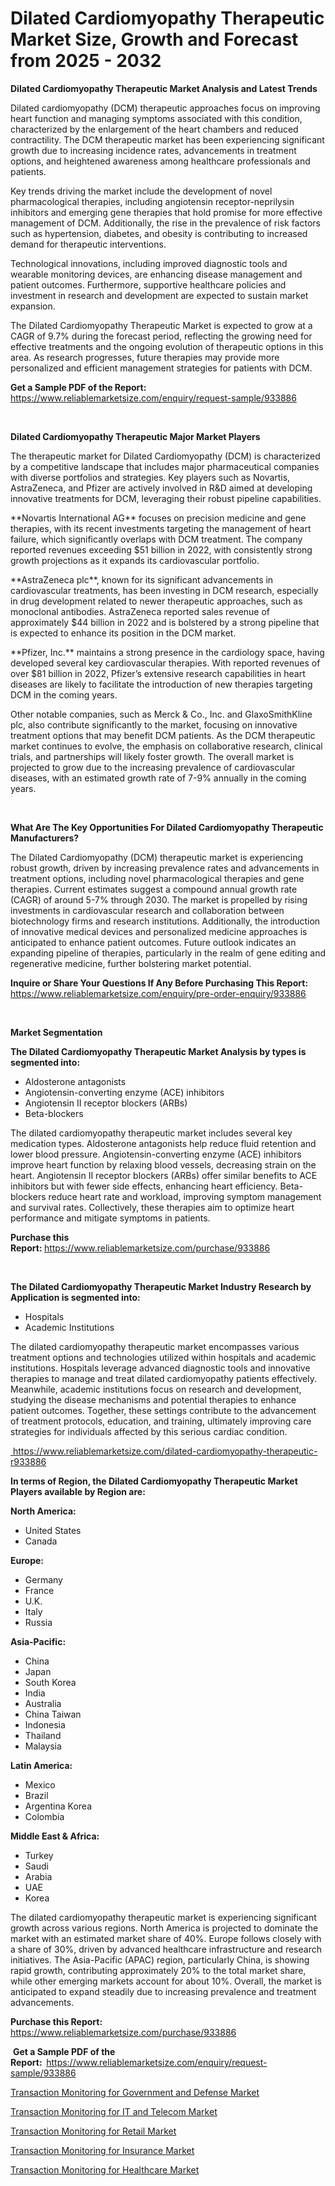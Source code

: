 <p><h1>Dilated Cardiomyopathy Therapeutic Market Size, Growth and Forecast from 2025 - 2032</h1></p><p><strong>Dilated Cardiomyopathy Therapeutic Market Analysis and Latest Trends</strong></p>
<p><p>Dilated cardiomyopathy (DCM) therapeutic approaches focus on improving heart function and managing symptoms associated with this condition, characterized by the enlargement of the heart chambers and reduced contractility. The DCM therapeutic market has been experiencing significant growth due to increasing incidence rates, advancements in treatment options, and heightened awareness among healthcare professionals and patients.</p><p>Key trends driving the market include the development of novel pharmacological therapies, including angiotensin receptor-neprilysin inhibitors and emerging gene therapies that hold promise for more effective management of DCM. Additionally, the rise in the prevalence of risk factors such as hypertension, diabetes, and obesity is contributing to increased demand for therapeutic interventions.</p><p>Technological innovations, including improved diagnostic tools and wearable monitoring devices, are enhancing disease management and patient outcomes. Furthermore, supportive healthcare policies and investment in research and development are expected to sustain market expansion.</p><p>The Dilated Cardiomyopathy Therapeutic Market is expected to grow at a CAGR of 9.7% during the forecast period, reflecting the growing need for effective treatments and the ongoing evolution of therapeutic options in this area. As research progresses, future therapies may provide more personalized and efficient management strategies for patients with DCM.</p></p>
<p><strong>Get a Sample PDF of the Report:&nbsp;</strong> <a href="https://www.reliablemarketsize.com/enquiry/request-sample/933886?utm_campaign=1143&utm_medium=2&utm_source=Github&utm_content=ia&utm_term=07032025&utm_id=dilated-cardiomyopathy-therapeutic">https://www.reliablemarketsize.com/enquiry/request-sample/933886</a></p>
<p>&nbsp;</p>
<p><strong>Dilated Cardiomyopathy Therapeutic Major Market Players</strong></p>
<p><p>The therapeutic market for Dilated Cardiomyopathy (DCM) is characterized by a competitive landscape that includes major pharmaceutical companies with diverse portfolios and strategies. Key players such as Novartis, AstraZeneca, and Pfizer are actively involved in R&D aimed at developing innovative treatments for DCM, leveraging their robust pipeline capabilities.</p><p>**Novartis International AG** focuses on precision medicine and gene therapies, with its recent investments targeting the management of heart failure, which significantly overlaps with DCM treatment. The company reported revenues exceeding $51 billion in 2022, with consistently strong growth projections as it expands its cardiovascular portfolio.</p><p>**AstraZeneca plc**, known for its significant advancements in cardiovascular treatments, has been investing in DCM research, especially in drug development related to newer therapeutic approaches, such as monoclonal antibodies. AstraZeneca reported sales revenue of approximately $44 billion in 2022 and is bolstered by a strong pipeline that is expected to enhance its position in the DCM market.</p><p>**Pfizer, Inc.** maintains a strong presence in the cardiology space, having developed several key cardiovascular therapies. With reported revenues of over $81 billion in 2022, Pfizer’s extensive research capabilities in heart diseases are likely to facilitate the introduction of new therapies targeting DCM in the coming years.</p><p>Other notable companies, such as Merck & Co., Inc. and GlaxoSmithKline plc, also contribute significantly to the market, focusing on innovative treatment options that may benefit DCM patients. As the DCM therapeutic market continues to evolve, the emphasis on collaborative research, clinical trials, and partnerships will likely foster growth. The overall market is projected to grow due to the increasing prevalence of cardiovascular diseases, with an estimated growth rate of 7-9% annually in the coming years.</p></p>
<p>&nbsp;</p>
<p><strong>What Are The Key Opportunities For Dilated Cardiomyopathy Therapeutic Manufacturers?</strong></p>
<p><p>The Dilated Cardiomyopathy (DCM) therapeutic market is experiencing robust growth, driven by increasing prevalence rates and advancements in treatment options, including novel pharmacological therapies and gene therapies. Current estimates suggest a compound annual growth rate (CAGR) of around 5-7% through 2030. The market is propelled by rising investments in cardiovascular research and collaboration between biotechnology firms and research institutions. Additionally, the introduction of innovative medical devices and personalized medicine approaches is anticipated to enhance patient outcomes. Future outlook indicates an expanding pipeline of therapies, particularly in the realm of gene editing and regenerative medicine, further bolstering market potential.</p></p>
<p><strong>Inquire or Share Your Questions If Any Before Purchasing This Report:</strong> <a href="https://www.reliablemarketsize.com/enquiry/pre-order-enquiry/933886?utm_campaign=1143&utm_medium=2&utm_source=Github&utm_content=ia&utm_term=07032025&utm_id=dilated-cardiomyopathy-therapeutic">https://www.reliablemarketsize.com/enquiry/pre-order-enquiry/933886</a></p>
<p>&nbsp;</p>
<p><strong>Market Segmentation</strong></p>
<p><strong>The Dilated Cardiomyopathy Therapeutic Market Analysis by types is segmented into:</strong></p>
<p><ul><li>Aldosterone antagonists</li><li>Angiotensin-converting enzyme (ACE) inhibitors</li><li>Angiotensin II receptor blockers (ARBs)</li><li>Beta-blockers</li></ul></p>
<p><p>The dilated cardiomyopathy therapeutic market includes several key medication types. Aldosterone antagonists help reduce fluid retention and lower blood pressure. Angiotensin-converting enzyme (ACE) inhibitors improve heart function by relaxing blood vessels, decreasing strain on the heart. Angiotensin II receptor blockers (ARBs) offer similar benefits to ACE inhibitors but with fewer side effects, enhancing heart efficiency. Beta-blockers reduce heart rate and workload, improving symptom management and survival rates. Collectively, these therapies aim to optimize heart performance and mitigate symptoms in patients.</p></p>
<p><strong>Purchase this Report:&nbsp;</strong><a href="https://www.reliablemarketsize.com/purchase/933886?utm_campaign=1143&utm_medium=2&utm_source=Github&utm_content=ia&utm_term=07032025&utm_id=dilated-cardiomyopathy-therapeutic">https://www.reliablemarketsize.com/purchase/933886</a></p>
<p>&nbsp;</p>
<p><strong>The Dilated Cardiomyopathy Therapeutic Market Industry Research by Application is segmented into:</strong></p>
<p><ul><li>Hospitals</li><li>Academic Institutions</li></ul></p>
<p><p>The dilated cardiomyopathy therapeutic market encompasses various treatment options and technologies utilized within hospitals and academic institutions. Hospitals leverage advanced diagnostic tools and innovative therapies to manage and treat dilated cardiomyopathy patients effectively. Meanwhile, academic institutions focus on research and development, studying the disease mechanisms and potential therapies to enhance patient outcomes. Together, these settings contribute to the advancement of treatment protocols, education, and training, ultimately improving care strategies for individuals affected by this serious cardiac condition.</p></p>
<p><a href="https://www.reliablemarketsize.com/dilated-cardiomyopathy-therapeutic-r933886?utm_campaign=1143&utm_medium=2&utm_source=Github&utm_content=ia&utm_term=07032025&utm_id=dilated-cardiomyopathy-therapeutic">&nbsp;https://www.reliablemarketsize.com/dilated-cardiomyopathy-therapeutic-r933886</a></p>
<p><strong>In terms of Region, the Dilated Cardiomyopathy Therapeutic Market Players available by Region are:</strong></p>
<p>
    <p> <strong> North America: </strong>
        <ul>
            <li>United States</li>
            <li>Canada</li>
        </ul>
        </p> 
    <p> <strong> Europe: </strong>
        <ul>
            <li>Germany</li>
            <li>France</li>
            <li>U.K.</li>
            <li>Italy</li>
            <li>Russia</li>
        </ul>
        </p> 
    <p> <strong> Asia-Pacific: </strong>
        <ul>
            <li>China</li>
            <li>Japan</li>
            <li>South Korea</li>
            <li>India</li>
            <li>Australia</li>
            <li>China Taiwan</li>
            <li>Indonesia</li>
            <li>Thailand</li>
            <li>Malaysia</li>
        </ul>
        </p> 
    <p> <strong> Latin America: </strong>
        <ul>
            <li>Mexico</li>
            <li>Brazil</li>
            <li>Argentina Korea</li>
            <li>Colombia</li>
        </ul>
        </p> 
    <p> <strong> Middle East & Africa: </strong>
        <ul>
            <li>Turkey</li>
            <li>Saudi</li>
            <li>Arabia</li>
            <li>UAE</li>
            <li>Korea</li>
        </ul>
    </p>
    </p>
<p><p>The dilated cardiomyopathy therapeutic market is experiencing significant growth across various regions. North America is projected to dominate the market with an estimated market share of 40%. Europe follows closely with a share of 30%, driven by advanced healthcare infrastructure and research initiatives. The Asia-Pacific (APAC) region, particularly China, is showing rapid growth, contributing approximately 20% to the total market share, while other emerging markets account for about 10%. Overall, the market is anticipated to expand steadily due to increasing prevalence and treatment advancements.</p></p>
<p><strong>Purchase this Report: </strong><a href="https://www.reliablemarketsize.com/purchase/933886?utm_campaign=1143&utm_medium=2&utm_source=Github&utm_content=ia&utm_term=07032025&utm_id=dilated-cardiomyopathy-therapeutic">https://www.reliablemarketsize.com/purchase/933886</a></p>
<p>&nbsp;<strong>Get a Sample PDF of the Report:&nbsp;&nbsp;</strong><a href="https://www.reliablemarketsize.com/enquiry/request-sample/933886?utm_campaign=1143&utm_medium=2&utm_source=Github&utm_content=ia&utm_term=07032025&utm_id=dilated-cardiomyopathy-therapeutic">https://www.reliablemarketsize.com/enquiry/request-sample/933886</a></p>
<p><strong></strong></p>
<p><p><a href="https://github.com/efialiurca/Market-Research-Report-List-1/blob/main/transaction-monitoring-for-government-and-defense-market.md?utm_campaign=1143&utm_medium=2&utm_source=Github&utm_content=ia&utm_term=07032025&utm_id=dilated-cardiomyopathy-therapeutic">Transaction Monitoring for Government and Defense Market</a></p><p><a href="https://github.com/oshodikurc/Market-Research-Report-List-1/blob/main/transaction-monitoring-for-it-and-telecom-market.md?utm_campaign=1143&utm_medium=2&utm_source=Github&utm_content=ia&utm_term=07032025&utm_id=dilated-cardiomyopathy-therapeutic">Transaction Monitoring for IT and Telecom Market</a></p><p><a href="https://github.com/ajegiobitsa/Market-Research-Report-List-1/blob/main/transaction-monitoring-for-retail-market.md?utm_campaign=1143&utm_medium=2&utm_source=Github&utm_content=ia&utm_term=07032025&utm_id=dilated-cardiomyopathy-therapeutic">Transaction Monitoring for Retail Market</a></p><p><a href="https://github.com/noppbebawy/Market-Research-Report-List-1/blob/main/transaction-monitoring-for-insurance-market.md?utm_campaign=1143&utm_medium=2&utm_source=Github&utm_content=ia&utm_term=07032025&utm_id=dilated-cardiomyopathy-therapeutic">Transaction Monitoring for Insurance Market</a></p><p><a href="https://github.com/aslinalirey9/Market-Research-Report-List-1/blob/main/transaction-monitoring-for-healthcare-market.md?utm_campaign=1143&utm_medium=2&utm_source=Github&utm_content=ia&utm_term=07032025&utm_id=dilated-cardiomyopathy-therapeutic">Transaction Monitoring for Healthcare Market</a></p></p>